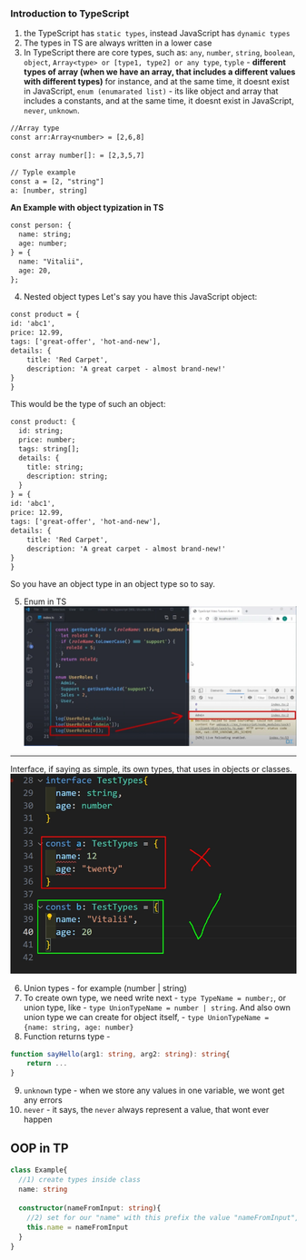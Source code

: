 ### Introduction to TypeScript

1. the TypeScript has `static types`, instead JavaScript has `dynamic types`
2. The types in TS are always written in a lower case
3. In TypeScript there are core types, such as: `any`, `number`, `string`, `boolean`, `object`, `Array<type> or [type1, type2] or any type`, `typle` - **different types of array (when we have an array, that includes a different values with different types)** for instance, and at the same time, it doesnt exist in JavaScript, `enum (enumarated list)` -  its like object and array that includes a constants, and at the same time, it doesnt exist in JavaScript, `never`, `unknown`.

```tsx
//Array type
const arr:Array<number> = [2,6,8]

const array number[]: = [2,3,5,7]
```

```tsx
// Typle example
const a = [2, "string"]
a: [number, string]
```
   **An Example with object typization in TS**

```tsx
const person: {
  name: string;
  age: number;
} = {
  name: "Vitalii",
  age: 20,
};
```

4. Nested object types
   Let's say you have this JavaScript object:

```tsx
const product = {
id: 'abc1',
price: 12.99,
tags: ['great-offer', 'hot-and-new'],
details: {
    title: 'Red Carpet',
    description: 'A great carpet - almost brand-new!'
}
}
```
This would be the type of such an object:

```tsx
const product: {
  id: string;
  price: number;
  tags: string[];
  details: {
    title: string;
    description: string;
  }
} = {
id: 'abc1',
price: 12.99,
tags: ['great-offer', 'hot-and-new'],
details: {
    title: 'Red Carpet',
    description: 'A great carpet - almost brand-new!'
}
}

```
So you have an object type in an object type so to say.

5. Enum in TS
!["enum"](./enum1.png)
---
Interface, if saying as simple, its own types, that uses in objects or classes.
!["interface"](./enum_interface.jpg)

6) Union types - for example (number | string)
7) To create own type, we need write next - `type TypeName = number;`, or union type, like - `type UnionTypeName = number | string`. And also own union type we can create for object itself, - `type UnionTypeName = {name: string, age: number}`
8) Function returns type - 
```ts
function sayHello(arg1: string, arg2: string): string{
    return ...
}
```
9) `unknown` type - when we store any values in one variable, we wont get any errors
10) `never` - it says, the `never` always represent a value, that wont ever happen


## OOP in TP
```ts
class Example{
  //1) create types inside class
  name: string

  constructor(nameFromInput: string){
    //2) set for our "name" with this prefix the value "nameFromInput", like this:
    this.name = nameFromInput 
  }
}
```